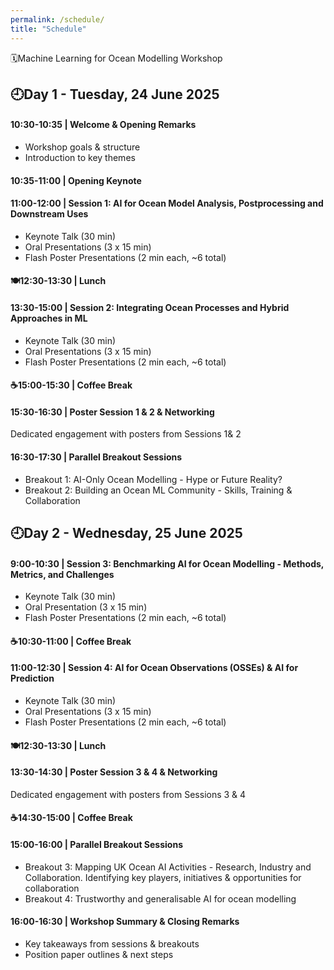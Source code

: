 ```yaml
---
permalink: /schedule/
title: "Schedule"
---
```


🗓️Machine Learning for Ocean Modelling Workshop

## 🕘Day 1 - Tuesday, 24 June 2025

#### 10:30-10:35 | Welcome & Opening Remarks
- Workshop goals & structure 
- Introduction to key themes

#### 10:35-11:00 | Opening Keynote

#### 11:00-12:00 | Session 1: AI for Ocean Model Analysis, Postprocessing and Downstream Uses
- Keynote Talk (30 min)
- Oral Presentations (3 x 15 min)
- Flash Poster Presentations (2 min each, ~6 total)

#### 🍽️12:30-13:30 | Lunch

#### 13:30-15:00 | Session 2: Integrating Ocean Processes and Hybrid Approaches in ML 
- Keynote Talk (30 min)
- Oral Presentations (3 x 15 min)
- Flash Poster Presentations (2 min each, ~6 total) 

#### ☕15:00-15:30 | Coffee Break

#### 15:30-16:30 | Poster Session 1 & 2 & Networking 

Dedicated engagement with posters from Sessions 1& 2

#### 16:30-17:30 | Parallel Breakout Sessions 
- Breakout 1: AI-Only Ocean Modelling - Hype or Future Reality?
- Breakout 2: Building an Ocean ML Community - Skills, Training & Collaboration 

## 🕘Day 2 - Wednesday, 25 June 2025 

#### 9:00-10:30 | Session 3: Benchmarking AI for Ocean Modelling - Methods, Metrics, and Challenges
- Keynote Talk (30 min)
- Oral Presentation (3 x 15 min)
- Flash Poster Presentations (2 min each, ~6 total)

#### ☕10:30-11:00 | Coffee Break

#### 11:00-12:30 | Session 4: AI for Ocean Observations (OSSEs) & AI for Prediction 
- Keynote Talk (30 min)
- Oral Presentations (3 x 15 min)
- Flash Poster Presentations (2 min each, ~6 total)

#### 🍽️12:30-13:30 | Lunch

#### 13:30-14:30 | Poster Session 3 & 4 & Networking
Dedicated engagement with posters from Sessions 3 & 4

#### ☕14:30-15:00 | Coffee Break 

#### 15:00-16:00 | Parallel Breakout Sessions 
- Breakout 3: Mapping UK Ocean AI Activities - Research, Industry and Collaboration. Identifying key players, initiatives & opportunities for collaboration
- Breakout 4: Trustworthy and generalisable AI for ocean modelling

#### 16:00-16:30 | Workshop Summary & Closing Remarks
- Key takeaways from sessions & breakouts
- Position paper outlines & next steps 



